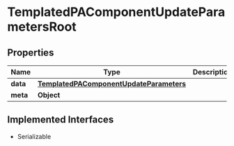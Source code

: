

# TemplatedPAComponentUpdateParametersRoot


## Properties

Name | Type | Description | Notes
------------ | ------------- | ------------- | -------------
**data** | [**TemplatedPAComponentUpdateParameters**](TemplatedPAComponentUpdateParameters.md) |  | 
**meta** | **Object** |  |  [optional]


## Implemented Interfaces

* Serializable


